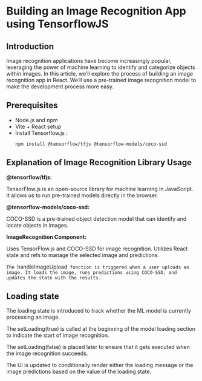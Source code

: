 # Building an Image Recognition App using TensorflowJS

## Introduction

Image recognition applications have become increasingly popular, leveraging the power of machine learning to identify and categorize objects within images. In this article, we’ll explore the process of building an image recognition app in React. We’ll use a pre-trained image recognition model to make the development process more easy.

## Prerequisites
- Node.js and npm
- Vite + React setup
- Install Tensorflow.js : 
    ```
    npm install @tensorflow/tfjs @tensorflow-models/coco-ssd

    ```

## Explanation of Image Recognition Library Usage
**@tensorflow/tfjs:**

TensorFlow.js is an open-source library for machine learning in JavaScript. It allows us to run pre-trained models directly in the browser.

**@tensorflow-models/coco-ssd:**

COCO-SSD is a pre-trained object detection model that can identify and locate objects in images.

**ImageRecognition Component:**

Uses TensorFlow.js and COCO-SSD for image recognition.
Utilizes React state and refs to manage the selected image and predictions.

`The `handleImageUpload` function is triggered when a user uploads an image. It loads the image, runs predictions using COCO-SSD, and updates the state with the results.`

## Loading state

The loading state is introduced to track whether the ML model is currently processing an image.

The setLoading(true) is called at the beginning of the model loading section to indicate the start of image recognition.

The setLoading(false) is placed later to ensure that it gets executed when the image recognition succeeds.

The UI is updated to conditionally render either the loading message or the image predictions based on the value of the loading state.
